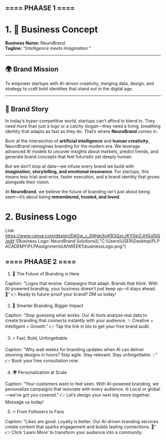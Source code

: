 

##                  ==== PHAASE 1 ====
# 1. 🚀 Business Concept

**Business Name:** NeuroBrand  
**Tagline:** *“Intelligence meets Imagination.”*  

---

## 🌍 Brand Mission
To empower startups with AI-driven creativity, merging data, design, and strategy to craft bold identities that stand out in the digital age.  

---

## 📖 Brand Story
In today’s hyper-competitive world, startups can’t afford to blend in. They need more than just a logo or a catchy slogan—they need a living, breathing identity that adapts as fast as they do. That’s where **NeuroBrand** comes in.  

Born at the intersection of **artificial intelligence** and **human creativity**, NeuroBrand reimagines branding for the modern era. We leverage advanced AI models to uncover insights about markets, predict trends, and generate brand concepts that feel futuristic yet deeply human.  

But we don’t stop at data—we infuse every brand we build with **imagination, storytelling, and emotional resonance**. For startups, this means less trial-and-error, faster execution, and a brand identity that grows alongside their vision.  

At **NeuroBrand**, we believe the future of branding isn’t just about being seen—it’s about being **remembered, trusted, and loved**. 

# 2. Business Logo 
 Link: https://www.canva.com/design/DAGw_c_6Wgk/byKR3QzcJKY0ejZJHGgSlQ/edit
 ![Business Logo: NeuroBrand Solutions](."C:\Users\USER\Desktop\PLP ACADEMY\PLPAssignments\AI\WEEK1\businessLogo.png")


##                  ==== PHAASE 2 ====

1. 🚀 The Future of Branding is Here

Caption:
"Logos that evolve. Campaigns that adapt. Brands that think.
With AI-powered branding, your business doesn’t just keep up—it stays ahead. 🌟"
👉 Ready to future-proof your brand? DM us today!



2. 🎯 Smarter Branding, Bigger Impact

Caption:
"Stop guessing what works. Our AI tools analyze real data to create branding that connects instantly with your audience.
✨ Creative + Intelligent = Growth."
👉 Tap the link in bio to get your free brand audit.



3. ⚡ Fast, Bold, Unforgettable

Caption:
"Why wait weeks for branding updates when AI can deliver stunning designs in hours?
Stay agile. Stay relevant. Stay unforgettable. 💡"
👉 Book your free consultation now.



4. 🌍 Personalization at Scale

Caption:
"Your customers want to feel seen. With AI-powered branding, we personalize campaigns that resonate with every audience.
🌐 Local or global—we’ve got you covered."
👉 Let’s design your next big move together. Message us today!



5. 🔥 From Followers to Fans

Caption:
"Likes are good. Loyalty is better.
Our AI-driven branding services create content that sparks engagement and builds lasting connections. 💖"
👉 Click ‘Learn More’ to transform your audience into a community.


